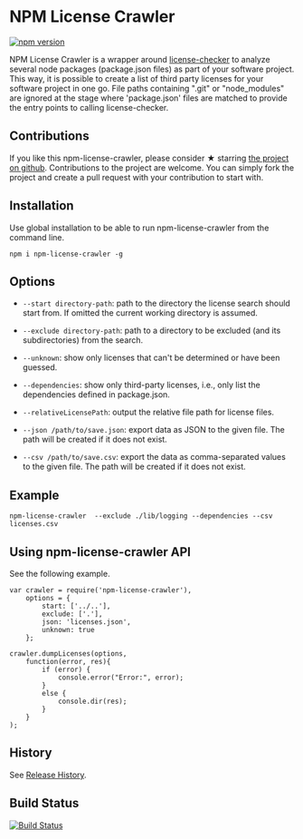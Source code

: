 NPM License Crawler
===================

[![npm version](https://badge.fury.io/js/npm-license-crawler.svg)](http://badge.fury.io/js/npm-license-crawler)

NPM License Crawler is a wrapper around [license-checker](https://github.com/davglass/license-checker) to analyze
several node packages (package.json files) as part of your software project. This way, it is possible to create a list
of third party licenses for your software project in one go. File paths containing ".git" or "node_modules" are ignored
at the stage where 'package.json' files are matched to provide the entry points to calling license-checker. 

Contributions
-------------

If you like this npm-license-crawler, please consider &#x2605; starring 
[the project on github](https://github.com/mwittig/npm-license-crawler). Contributions to the project are  welcome. 
You can simply fork the project and create a pull request with your contribution to start with. 

Installation
------------

Use global installation to be able to run npm-license-crawler from the command line.

    npm i npm-license-crawler -g

Options
-------

* `--start directory-path`: path to the directory the license search should start from. 
    If omitted the current working directory is assumed.

* `--exclude directory-path`: path to a directory to be excluded (and its subdirectories) from the search.

* `--unknown`: show only licenses that can't be determined or have been guessed.

* `--dependencies`: show only third-party licenses, i.e., only list the dependencies defined in package.json.

* `--relativeLicensePath`: output the relative file path for license files.

* `--json /path/to/save.json`: export data as JSON to the given file. 
    The path will be created if it does not exist.

* `--csv /path/to/save.csv`: export the data as comma-separated values to the given file. 
    The path will be created if it does not exist.

Example
-------

    npm-license-crawler  --exclude ./lib/logging --dependencies --csv licenses.csv
    
Using npm-license-crawler API
-----------------------------

See the following example.

    var crawler = require('npm-license-crawler'),
        options = {
            start: ['../..'],
            exclude: ['.'],
            json: 'licenses.json',
            unknown: true
        };
    
    crawler.dumpLicenses(options,
        function(error, res){
            if (error) {
                console.error("Error:", error);
            }
            else {
                console.dir(res);
            }
        }
    );

History
-------

See [Release History](https://github.com/mwittig/npm-license-crawler/blob/master/HISTORY.md).

Build Status
------------

[![Build Status](https://travis-ci.org/mwittig/npm-license-crawler.png?branch=master)](https://travis-ci.org/mwittig/npm-license-crawler)